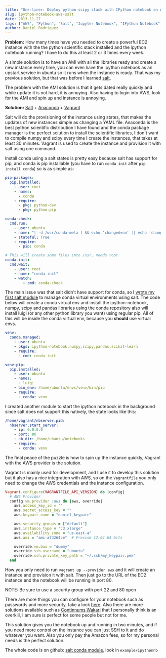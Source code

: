 ```yaml
---
title: "One-liner: Deploy python scipy stack with IPython notebook on AWS"
slug: ipython-notebook-aws-salt
date: 2013-11-27
tags: ["AWS", "Python", "Salt", "Jupyter Notebook", "IPython Notebook"]
author: Daniel Rodriguez
---
```


**Problem:** How many times have you needed to create a powerful EC2 instance with the the python scientific stack
installed and the ipython notebook running? I have to do this at least 2 or 3 times every week.

A simple solution is to have an AMI with all the libraries ready and create a new instance every time,
you can even have the ipython notebook as an upstart service in ubuntu so it runs when the instance is ready.
That was my previous solution, but that was before I learned [salt](http://saltstack.com/).

The problem with the AMI solution is that it gets dated really quickly and while update it is not hard, it is
annoying. Also having to login into AWS, look for the AMI and spin up and instance is annoying.

**Solution:** [Salt](http://saltstack.com/) + [Anaconda](http://continuum.io/downloads) + [Vagrant](http://www.vagrantup.com/)

Salt will do the provisioning of the instance using states, that makes the updates of new instances simple as changing a YAML file.
Anaconda is the best python scientific distribution I have found and the conda package manager is the perfect solution to install the scientific libraries, I don't want to compile numpy and scipy every time I create the instances, that takes at least 30 minutes.
Vagrant is used to create the instance and provision it with salt using one command.

Install conda using a salt states is pretty easy because salt has support for pip, and conda is pip
installable (you have to run `conda init` after `pip install conda`) so is as simple as:

```YAML
pip-packages:
  pip.installed:
    - user: root
    - names:
      - conda
    - require:
      - pkg: python-dev
      - pkg: python-pip

conda-check:
  cmd.run:
    - user: ubuntu
    - name: "[ -d /usr/conda-meta ] && echo 'changed=no' || echo 'changed=yes'"
    - stateful: True
    - require:
      - pip: conda

# This will create some files into /usr, needs root
conda-init:
  cmd.wait:
    - user: root
    - name: "conda init"
    - watch:
        - cmd: conda-check
```

The main issue was that salt didn't have support for conda, so I [wrote my first salt module](http://github.com/danielfrg/salt-conda/blob/master/conda.py) to manage conda virtual environments using salt.
The code below will create a conda virtual env and
install the ipython-notebook, numpy, scipy and pandas libraries using the conda repository
also will install luigi (or any other python library you want) using regular pip.
All of this will be inside the conda virtual env, because you **should** use virtual envs.

```YAML
venv:
  conda.managed:
    - user: ubuntu
    - pkgs: ipython-notebook,numpy,scipy,pandas,scikit-learn
    - require:
      - cmd: conda-init

venv-pip:
  pip.installed:
    - user: ubuntu
    - names:
      - luigi
    - bin_env: /home/ubuntu/envs/venv/bin/pip
    - require:
      - conda: venv
```

I created another module to start the ipython notebook in the background since salt does not support this natively, the state looks like this:

```YAML
/home/vagrant/nbserver.pid:
  nbserver.start_server:
    - ip: 0.0.0.0
    - port: 80
    - nb_dir: /home/ubuntu/notebooks
    - require:
      - conda: venv
```

The final peace of the puzzle is how to spin up the instance quickly, Vagrant with the AWS provider is the solution.

Vagrant is mainly used for development, and I use it to develop this solution but it also has a nice
integration with AWS, so on the `Vagrantfile` you only need to change the AWS credentials and the
instance configuration.

```ruby
Vagrant.configure(VAGRANTFILE_API_VERSION) do |config|
  # AWS Provider
  config.vm.provider :aws do |aws, override|
    aws.access_key_id = ""
    aws.secret_access_key = ""
    aws.keypair_name = "daniel_keypair"

    aws.security_groups = ["default"]
    aws.instance_type = "c3.xlarge"
    aws.availability_zone = "us-east-a"
    aws.ami = "ami-a73264ce"  # Precise 12.04 64 bits

    override.vm.box = "dummy"
    override.ssh.username = "ubuntu"
    override.ssh.private_key_path = "~/.ssh/my_keypair.pem"
  end
```

How you only need to run `vagrant up --provider aws` and it will create an instance and provision it
with salt. Then just go to the URL of the EC2 instance and the notebook will be running in port 80.

NOTE: Be sure to use a security group with port 22 and 80 open

There are more things you can configure for your notebook such as passwords and more security, take a look [here](https://gist.github.com/iamatypeofwalrus/5183133). Also there are more solutions available
such as [Continnums Wakari](https://www.wakari.io/) that I personally think is an overkill, I am sure is perfect for some people but not for me.

This solution gives you the notebook up and running in two minutes, and if you need more control on the instance you can just SSH to it and do whatever you want. Also you only pay the Amazon fees, so for my personal needs is the perfect solution.

The whole code is on github: [salt conda module](https://github.com/danielfrg/salt-conda), look in `example/ipythonnb`
